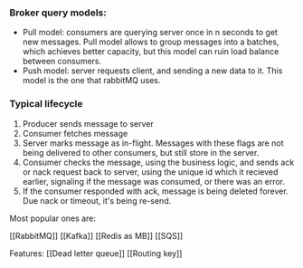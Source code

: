### Broker query models:
 - Pull model: consumers are querying server once in n seconds to get new messages. Pull model allows to group messages into a batches, which achieves better capacity, but this model can ruin load balance between consumers.
 - Push model: server requests client, and sending a new data to it. This model is the one that rabbitMQ uses. 

### Typical lifecycle
1. Producer sends message to server
2. Consumer fetches message
3. Server marks message as in-flight. Messages with these flags are not being delivered to other consumers, but still store in the server.
4. Consumer checks the message, using the business logic, and sends ack or nack request back to server, using the unique id which it recieved earlier, signaling if the message was consumed, or there was an error.
5. If the consumer responded with ack, message is being deleted forever. Due nack or timeout, it's being re-send.


Most popular ones are:

[[RabbitMQ]]
[[Kafka]]
[[Redis as MB]]
[[SQS]]

Features:
[[Dead letter queue]]
[[Routing key]]